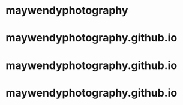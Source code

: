 # maywendyphotography
# maywendyphotography.github.io
# maywendyphotography.github.io
# maywendyphotography.github.io
